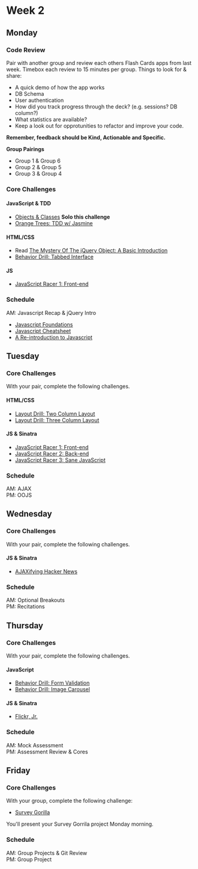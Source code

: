 # Week 2

## Monday

### Code Review
Pair with another group and review each others Flash Cards apps from last week. Timebox each review to 15 minutes per group. Things to look for & share:

- A quick demo of how the app works
- DB Schema
- User authentication
- How did you track progress through the deck? (e.g. sessions? DB column?)
- What statistics are available?
- Keep a look out for opprotunities to refactor and improve your code.

**Remember, feedback should be Kind, Actionable and Specific.**

**Group Pairings**  
- Group 1 & Group 6
- Group 2 & Group 5
- Group 3 & Group 4

### Core Challenges

#### JavaScript & TDD
- [Objects & Classes](../../../javascript-drills#objects--classes) **Solo this challenge**
- [Orange Trees: TDD w/ Jasmine](../../../orange-jasmine-challenge)

#### HTML/CSS
- Read [The Mystery Of The jQuery Object: A Basic Introduction](http://www.smashingmagazine.com/2014/05/29/mystery-jquery-object-syntax-basic-introduction)
- [Behavior Drill: Tabbed Interface](../../../behavior-drill-tabbed-interface-challenge)

#### JS
- [JavaScript Racer 1: Front-end](../../../javascript-racer-1-front-end-challenge)

### Schedule
AM: Javascript Recap & jQuery Intro
- [Javascript Foundations](http://teamtreehouse.com/library/javascript-foundations)
- [Javascript Cheatsheet](http://wps.aw.com/wps/media/objects/2234/2287950/javascript_refererence.pdf)
- [A Re-introduction to Javascript](https://developer.mozilla.org/en-US/docs/Web/JavaScript/A_re-introduction_to_JavaScript)

## Tuesday

### Core Challenges
With your pair, complete the following challenges.

#### HTML/CSS
- [Layout Drill: Two Column Layout](../../../layout-drill-two-column-layout-challenge)
- [Layout Drill: Three Column Layout](../../../layout-drill-three-column-layout-challenge)

#### JS & Sinatra
- [JavaScript Racer 1: Front-end](../../../javascript-racer-1-front-end-challenge)
- [JavaScript Racer 2: Back-end](../../../javascript-racer-2-back-end-challenge)
- [JavaScript Racer 3: Sane JavaScript](../../../javascript-racer-3-sane-javascript-challenge)

### Schedule
AM: AJAX  
PM: OOJS


## Wednesday

### Core Challenges
With your pair, complete the following challenges.

#### JS & Sinatra
- [AJAXifying Hacker News](../../../ajaxifying-hacker-news-challenge)


### Schedule
AM: Optional Breakouts  
PM: Recitations

## Thursday

### Core Challenges
With your pair, complete the following challenges.

#### JavaScript
- [Behavior Drill: Form Validation](../../../behavior-drill-form-validation-challenge)
- [Behavior Drill: Image Carousel](../../../behavior-drill-image-carousel-challenge)

#### JS & Sinatra
- [Flickr, Jr.](../../../flickr-jr-challenge)

### Schedule
AM: Mock Assessment  
PM: Assessment Review & Cores


## Friday

### Core Challenges
With your group, complete the following challenge:

- [Survey Gorilla](../../../survey-gorilla-challenge)

You'll present your Survey Gorrila project Monday morning.

### Schedule
AM: Group Projects & Git Review  
PM: Group Project
